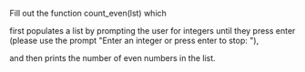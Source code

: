 Fill out the function count_even(lst) which

first populates a list by prompting the user for integers until they press enter (please use the prompt "Enter an integer or press enter to stop: "),

and then prints the number of even numbers in the list.
